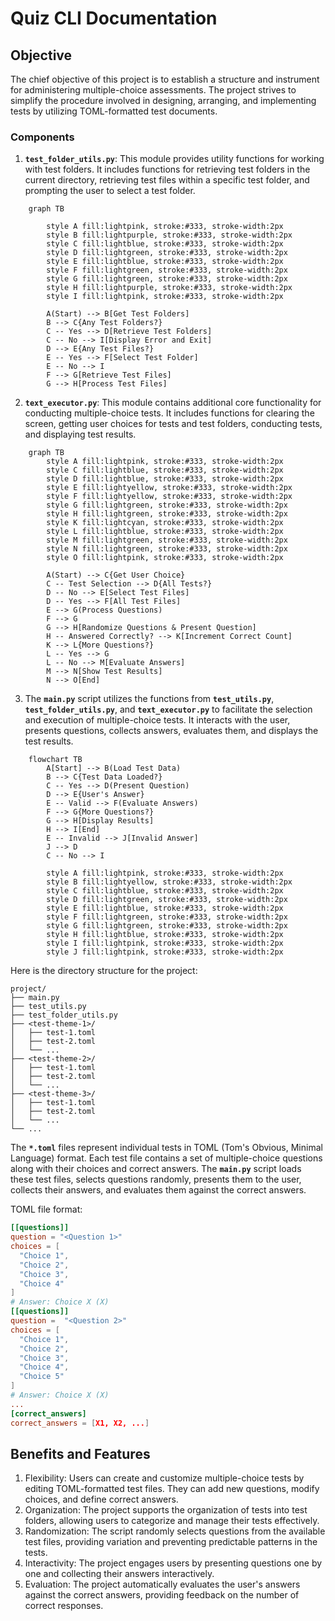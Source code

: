 # Quiz CLI Documentation

## Objective

The chief objective of this project is to establish a structure and instrument for administering multiple-choice assessments. The project strives to simplify the procedure involved in designing, arranging, and implementing tests by utilizing TOML-formatted test documents.

### Components

1. **`test_folder_utils.py`**: This module provides utility functions for working with test folders. It includes functions for retrieving test folders in the current directory, retrieving test files within a specific test folder, and prompting the user to select a test folder.
    
```mermaid
    graph TB
    
        style A fill:lightpink, stroke:#333, stroke-width:2px
        style B fill:lightpurple, stroke:#333, stroke-width:2px
        style C fill:lightblue, stroke:#333, stroke-width:2px
        style D fill:lightgreen, stroke:#333, stroke-width:2px
        style E fill:lightblue, stroke:#333, stroke-width:2px
        style F fill:lightgreen, stroke:#333, stroke-width:2px
        style G fill:lightgreen, stroke:#333, stroke-width:2px
        style H fill:lightpurple, stroke:#333, stroke-width:2px
        style I fill:lightpink, stroke:#333, stroke-width:2px
    
        A(Start) --> B[Get Test Folders]
        B --> C{Any Test Folders?}
        C -- Yes --> D[Retrieve Test Folders]
        C -- No --> I[Display Error and Exit]
        D --> E{Any Test Files?}
        E -- Yes --> F[Select Test Folder]
        E -- No --> I
        F --> G[Retrieve Test Files]
        G --> H[Process Test Files]
```
  

2. **`text_executor.py`**: This module contains additional core functionality for conducting multiple-choice tests. It includes functions for clearing the screen, getting user choices for tests and test folders, conducting tests, and displaying test results.
    
```mermaid
    graph TB
        style A fill:lightpink, stroke:#333, stroke-width:2px
        style C fill:lightblue, stroke:#333, stroke-width:2px
        style D fill:lightblue, stroke:#333, stroke-width:2px
        style E fill:lightyellow, stroke:#333, stroke-width:2px
        style F fill:lightyellow, stroke:#333, stroke-width:2px
        style G fill:lightgreen, stroke:#333, stroke-width:2px
        style H fill:lightgreen, stroke:#333, stroke-width:2px
        style K fill:lightcyan, stroke:#333, stroke-width:2px
        style L fill:lightblue, stroke:#333, stroke-width:2px
        style M fill:lightgreen, stroke:#333, stroke-width:2px
        style N fill:lightgreen, stroke:#333, stroke-width:2px
        style O fill:lightpink, stroke:#333, stroke-width:2px
    
        A(Start) --> C{Get User Choice}
        C -- Test Selection --> D{All Tests?}
        D -- No --> E[Select Test Files]
        D -- Yes --> F[All Test Files]
        E --> G(Process Questions)
        F --> G
        G --> H[Randomize Questions & Present Question]
        H -- Answered Correctly? --> K[Increment Correct Count]
        K --> L{More Questions?}
        L -- Yes --> G
        L -- No --> M[Evaluate Answers]
        M --> N[Show Test Results]
        N --> O[End]
```
    
3. The **`main.py`** script utilizes the functions from **`test_utils.py`**, **`test_folder_utils.py`**, and **`text_executor.py`** to facilitate the selection and execution of multiple-choice tests. It interacts with the user, presents questions, collects answers, evaluates them, and displays the test results.
    
```mermaid
    flowchart TB
        A[Start] --> B(Load Test Data)
        B --> C{Test Data Loaded?}
        C -- Yes --> D(Present Question)
        D --> E{User's Answer}
        E -- Valid --> F(Evaluate Answers)
        F --> G{More Questions?}
        G --> H[Display Results]
        H --> I[End]
        E -- Invalid --> J[Invalid Answer]
        J --> D
        C -- No --> I
    
        style A fill:lightpink, stroke:#333, stroke-width:2px
        style B fill:lightyellow, stroke:#333, stroke-width:2px
        style C fill:lightblue, stroke:#333, stroke-width:2px
        style D fill:lightgreen, stroke:#333, stroke-width:2px
        style E fill:lightblue, stroke:#333, stroke-width:2px
        style F fill:lightgreen, stroke:#333, stroke-width:2px
        style G fill:lightgreen, stroke:#333, stroke-width:2px
        style H fill:lightblue, stroke:#333, stroke-width:2px
        style I fill:lightpink, stroke:#333, stroke-width:2px
        style J fill:lightpink, stroke:#333, stroke-width:2px
```
    

Here is the directory structure for the project:
```
project/
├── main.py
├── test_utils.py
├── test_folder_utils.py
├── <test-theme-1>/
│   ├── test-1.toml
│   ├── test-2.toml
│   └── ...
├── <test-theme-2>/
│   ├── test-1.toml
│   ├── test-2.toml
│   └── ...
├── <test-theme-3>/
│   ├── test-1.toml
│   ├── test-2.toml
│   └── ...
└── ...
```

The **`*.toml`** files represent individual tests in TOML (Tom's Obvious, Minimal Language) format. Each test file contains a set of multiple-choice questions along with their choices and correct answers. The **`main.py`** script loads these test files, selects questions randomly, presents them to the user, collects their answers, and evaluates them against the correct answers.

TOML file format:
```toml
[[questions]]
question = "<Question 1>"
choices = [
  "Choice 1",
  "Choice 2",
  "Choice 3",
  "Choice 4"
]
# Answer: Choice X (X)
[[questions]]
question =  "<Question 2>"
choices = [
  "Choice 1",
  "Choice 2",
  "Choice 3",
  "Choice 4",
  "Choice 5"
]
# Answer: Choice X (X)
...
[correct_answers]
correct_answers = [X1, X2, ...]
```

## **Benefits and Features**

1. Flexibility: Users can create and customize multiple-choice tests by editing TOML-formatted test files. They can add new questions, modify choices, and define correct answers.
2. Organization: The project supports the organization of tests into test folders, allowing users to categorize and manage their tests effectively.
3. Randomization: The script randomly selects questions from the available test files, providing variation and preventing predictable patterns in the tests.
4. Interactivity: The project engages users by presenting questions one by one and collecting their answers interactively.
5. Evaluation: The project automatically evaluates the user's answers against the correct answers, providing feedback on the number of correct responses.
